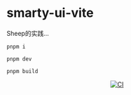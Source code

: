 # smarty-ui-vite

Sheep的实践...


`pnpm i`

`pnpm dev`

`pnpm build`

<p align="center">
    <a href="https://github.com/Zhao-yangyang/smarty-ui-vite/actions/workflows/main.yml"><img src="https://github.com/Zhao-yangyang/smarty-ui-vite/actions/workflows/main.yml/badge.svg?branch=main" alt="CI" style="max-width: 100%;"></a>
</p>
